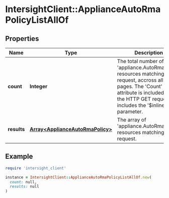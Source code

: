 # IntersightClient::ApplianceAutoRmaPolicyListAllOf

## Properties

| Name | Type | Description | Notes |
| ---- | ---- | ----------- | ----- |
| **count** | **Integer** | The total number of &#39;appliance.AutoRmaPolicy&#39; resources matching the request, accross all pages. The &#39;Count&#39; attribute is included when the HTTP GET request includes the &#39;$inlinecount&#39; parameter. | [optional] |
| **results** | [**Array&lt;ApplianceAutoRmaPolicy&gt;**](ApplianceAutoRmaPolicy.md) | The array of &#39;appliance.AutoRmaPolicy&#39; resources matching the request. | [optional] |

## Example

```ruby
require 'intersight_client'

instance = IntersightClient::ApplianceAutoRmaPolicyListAllOf.new(
  count: null,
  results: null
)
```

